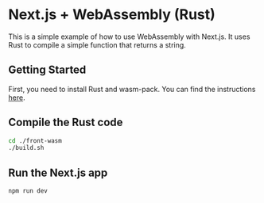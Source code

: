 # Next.js + WebAssembly (Rust)

This is a simple example of how to use WebAssembly with Next.js. It uses Rust to compile a simple function that returns a string.

## Getting Started

First, you need to install Rust and wasm-pack. You can find the instructions [here](https://rustwasm.github.io/wasm-pack/installer/).

## Compile the Rust code

```bash
cd ./front-wasm
./build.sh
```

## Run the Next.js app

```bash
npm run dev
```
